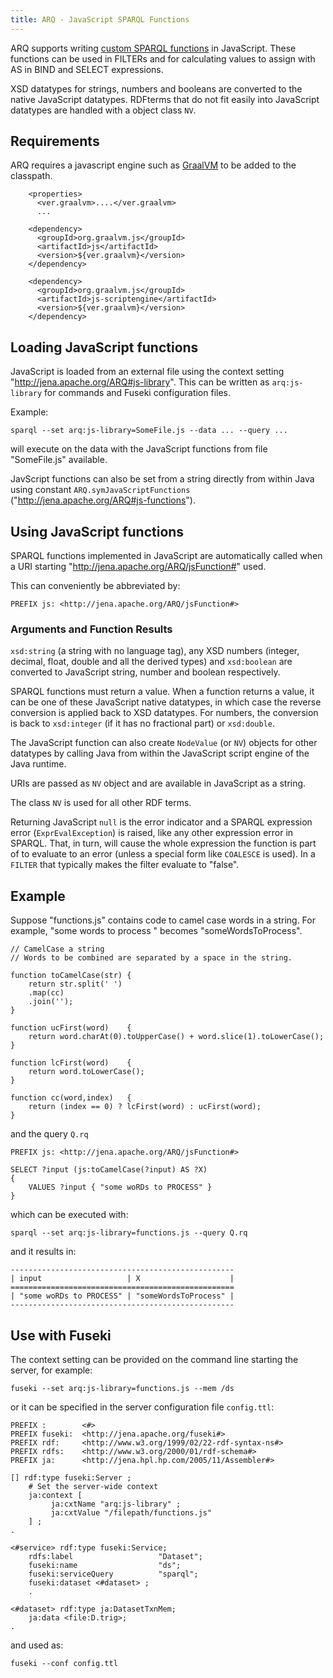 ```yaml
---
title: ARQ - JavaScript SPARQL Functions
---
```


ARQ supports writing 
[custom SPARQL functions](https://www.w3.org/TR/sparql11-query/#extensionFunctions)
in JavaScript. These functions can be used in FILTERs and for calculating
values to assign with AS in BIND and SELECT expressions.

XSD datatypes for strings, numbers and booleans are converted to the
native JavaScript datatypes. RDFterms that do not fit easily into
JavaScript datatypes are handled with a object class `NV`.

## Requirements

ARQ requires a javascript engine such as [GraalVM](https://www.graalvm.org/) to
be added to the classpath.

``` 
    <properties>
      <ver.graalvm>....</ver.graalvm>
      ...
```

```
    <dependency>
      <groupId>org.graalvm.js</groupId>
      <artifactId>js</artifactId>
      <version>${ver.graalvm}</version>
    </dependency>

    <dependency>
      <groupId>org.graalvm.js</groupId>
      <artifactId>js-scriptengine</artifactId>
      <version>${ver.graalvm}</version>
    </dependency>
```
    
## Loading JavaScript functions

JavaScript is loaded from an external file using the context setting
"http://jena.apache.org/ARQ#js-library". This can be written as
`arq:js-library` for commands and Fuseki configuration files.

Example:

    sparql --set arq:js-library=SomeFile.js --data ... --query ...

will execute on the data with the JavaScript functions from file
"SomeFile.js" available.

JavScript functions can also be set from a string directly from within Java using constant
`ARQ.symJavaScriptFunctions` ("http://jena.apache.org/ARQ#js-functions").

## Using JavaScript functions

SPARQL functions implemented in JavaScript are automatically called when a
URI starting "http://jena.apache.org/ARQ/jsFunction#" used.

This can conveniently be abbreviated by:

    PREFIX js: <http://jena.apache.org/ARQ/jsFunction#>

### Arguments and Function Results

`xsd:string` (a string with no language tag), any XSD numbers (integer,
decimal, float, double and all the derived types) and `xsd:boolean` are
converted to JavaScript string, number and boolean respectively.

SPARQL functions must return a value. When a function returns a value,
it can be one of these JavaScript native datatypes, in which case the
reverse conversion is applied back to XSD datatypes.  For numbers, the
conversion is back to `xsd:integer` (if it has no fractional part) or
`xsd:double`.

The JavaScript function can also create `NodeValue` (or `NV`) objects
for other datatypes by calling Java from within the JavaScript script
engine of the Java runtime.

URIs are passed as `NV` object and are available in JavaScript as a string.

The class `NV` is used for all other RDF terms.

Returning JavaScript `null` is the error indicator and a SPARQL
expression error (`ExprEvalException`) is raised, like any other
expression error in SPARQL. That, in turn, will cause the whole
expression the function is part of to evaluate to an error (unless
a special form like `COALESCE` is used). In a `FILTER` that typically
makes the filter evaluate to "false".

## Example

Suppose "functions.js" contains code to camel case words in a string.
For example, "some words to process " becomes "someWordsToProcess".

    // CamelCase a string
    // Words to be combined are separated by a space in the string.
    
    function toCamelCase(str) {
        return str.split(' ')
    	.map(cc)
    	.join('');
    }
    
    function ucFirst(word)    {
        return word.charAt(0).toUpperCase() + word.slice(1).toLowerCase();
    }
    
    function lcFirst(word)    {
        return word.toLowerCase();
    }
    
    function cc(word,index)   {
        return (index == 0) ? lcFirst(word) : ucFirst(word);
    }

and the query `Q.rq`

    PREFIX js: <http://jena.apache.org/ARQ/jsFunction#>
    
    SELECT ?input (js:toCamelCase(?input) AS ?X)
    {
        VALUES ?input { "some woRDs to PROCESS" }
    }

which can be executed with:

    sparql --set arq:js-library=functions.js --query Q.rq

and it results in:

    --------------------------------------------------
    | input                   | X                    |
    ==================================================
    | "some woRDs to PROCESS" | "someWordsToProcess" |
    --------------------------------------------------

## Use with Fuseki

The context setting can be provided on the command line starting the
server, for example:

    fuseki --set arq:js-library=functions.js --mem /ds

or it can be specified in the server configuration file `config.ttl`:

    PREFIX :        <#>
    PREFIX fuseki:  <http://jena.apache.org/fuseki#>
    PREFIX rdf:     <http://www.w3.org/1999/02/22-rdf-syntax-ns#>
    PREFIX rdfs:    <http://www.w3.org/2000/01/rdf-schema#>
    PREFIX ja:      <http://jena.hpl.hp.com/2005/11/Assembler#>

    [] rdf:type fuseki:Server ;
        # Set the server-wide context
        ja:context [
             ja:cxtName "arq:js-library" ;
             ja:cxtValue "/filepath/functions.js"
        ] ;
    .

    <#service> rdf:type fuseki:Service;
        rdfs:label                   "Dataset";
        fuseki:name                  "ds";
        fuseki:serviceQuery          "sparql";
        fuseki:dataset <#dataset> ;
        .

    <#dataset> rdf:type ja:DatasetTxnMem;
        ja:data <file:D.trig>;
    .

and used as:

    fuseki --conf config.ttl
